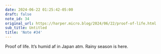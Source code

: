 ```yaml
---
date: 2024-06-22 01:25:42-05:00
draft: false
note_id: 34
original_url: https://harper.micro.blog/2024/06/22/proof-of-life.html
sub_title: Untitled
title: 'Note #34'
---
```


Proof of life. It’s humid af in Japan atm. Rainy season is here.
